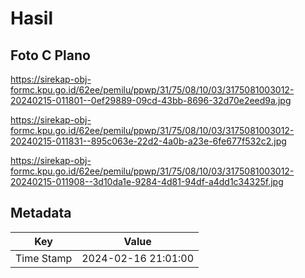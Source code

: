 # Hasil

## Foto C Plano

https://sirekap-obj-formc.kpu.go.id/62ee/pemilu/ppwp/31/75/08/10/03/3175081003012-20240215-011801--0ef29889-09cd-43bb-8696-32d70e2eed9a.jpg

https://sirekap-obj-formc.kpu.go.id/62ee/pemilu/ppwp/31/75/08/10/03/3175081003012-20240215-011831--895c063e-22d2-4a0b-a23e-6fe677f532c2.jpg

https://sirekap-obj-formc.kpu.go.id/62ee/pemilu/ppwp/31/75/08/10/03/3175081003012-20240215-011908--3d10da1e-9284-4d81-94df-a4dd1c34325f.jpg


## Metadata

| Key        | Value               |
| ---------- | ------------------- |
| Time Stamp | 2024-02-16 21:01:00 |



